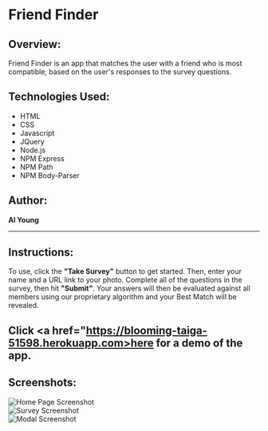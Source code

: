 # Friend Finder

## Overview:

Friend Finder is an app that matches the user with a friend who is most compatible, based on the user's responses to the survey questions.

## Technologies Used:
- HTML
- CSS
- Javascript
- JQuery
- Node.js
- NPM Express
- NPM Path
- NPM Body-Parser

## Author:

<strong>Al Young</strong>
<hr>

## Instructions:

To use, click the <strong>"Take Survey"</strong> button to get started.  Then, enter your name and a URL link to your photo. Complete all of the questions in the survey, then hit <strong>"Submit"</strong>.  Your answers will then be evaluated against all members using our proprietary algorithm and your Best Match will be revealed.

## Click <a href="https://blooming-taiga-51598.herokuapp.com>here</a> for a demo of the app.


## Screenshots:
            
 <img src="https://packleader206.github.io/FriendFinder/app/public/images/screenshot_home.png" alt="Home Page Screenshot">
 
 <br>
 
 <img src="https://packleader206.github.io/FriendFinder/app/public/images/screenshot_survey.png" alt="Survey Screenshot">
 
 <br>
 
 <img src="https://packleader206.github.io/FriendFinder/app/public/images/screenshot_modal2.png" alt="Modal Screenshot">
 
